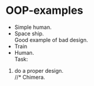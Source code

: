 # OOP-examples

* Simple human.
* Space ship. <br>
Good example of bad design. <br>   
* Train <br>
* Human. <br>
Task: <br>
1. do a proper design. <br>
//* Chimera. <br>
